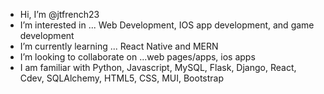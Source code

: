 - Hi, I’m @jtfrench23
- I’m interested in ... Web Development, IOS app development, and game development
- I’m currently learning ... React Native and MERN
- I’m looking to collaborate on ...web pages/apps, ios apps
- I am familiar with Python, Javascript, MySQL, Flask, Django, React, Cdev, SQLAlchemy, HTML5, CSS, MUI, Bootstrap


<!---
jtfrench23/jtfrench23 is a ✨ special ✨ repository because its `README.md` (this file) appears on your GitHub profile.
You can click the Preview link to take a look at your changes.
--->
